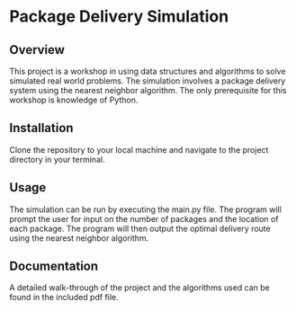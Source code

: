 <h1>Package Delivery Simulation</h1>
<h2>Overview</h2>
<p>This project is a workshop in using data structures and algorithms to solve simulated real world problems. The simulation involves a package delivery system using the nearest neighbor algorithm. The only prerequisite for this workshop is knowledge of Python.</p>
<h2>Installation</h2>
<p>Clone the repository to your local machine and navigate to the project directory in your terminal.</p>
<h2>Usage</h2>
<p>The simulation can be run by executing the main.py file. The program will prompt the user for input on the number of packages and the location of each package. The program will then output the optimal delivery route using the nearest neighbor algorithm.</p>
<h2>Documentation</h2>
<p>A detailed walk-through of the project and the algorithms used can be found in the included pdf file.</p>
